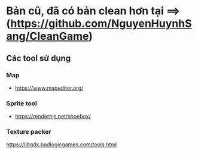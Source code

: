 # Bản cũ, đã có bản clean hơn tại ==> (https://github.com/NguyenHuynhSang/CleanGame)

## Các tool sử dụng
### Map
* https://www.mapeditor.org/
### Sprite tool
* https://renderhjs.net/shoebox/
### Texture packer
https://libgdx.badlogicgames.com/tools.html
